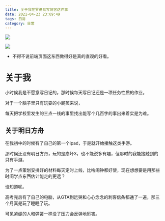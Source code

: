 ```yaml
---
title: 关于我在罗德岛写博客这件事
date: 2021-04-23 23:09:49
tags: 日常
category: 日常
---
```


![](https://tva1.sinaimg.cn/large/008i3skNly1gpu3fk4kc3j30xc0pedpk.jpg)


<!-- more -->


![](https://tva1.sinaimg.cn/large/008i3skNly1gpu4f8i6jlj30na0xchdt.jpg)


- 不得不说前端页面这东西做得好是真的直观的好看。

# 关于我

小时候我是不愿意写日记的，那时候每天写日记还是一项任务性质的作业。

对于一个脑子里只有玩耍的小屁孩来说，

每天把学校里发生的三点一线的事里找出能写个几百字的事出来着实是为难。

## 关于明日方舟

在我初中的时候有了自己的第一个ipad，于是就开始接触这类手游。

那时候还没有明日方舟，玩的是崩坏3，也不能说多有趣，但那时的我能接触到的只有手游。

为了一点策划安排好的材料每天定时上线，比啥闹钟都好使，现在想想要是用那些时间学点东西估计能走的更远？

谁知道呢。

高考完后有了自己的电脑，从GTA到远哭和心心念念的刺客信条都通了一遍，那三个月真是玩了睡睡了玩。

可见紧绷的人和弹簧一样没了压力会反弹地厉害。





    